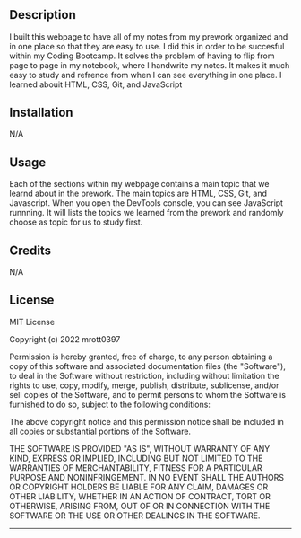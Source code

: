 # <Prework Study Guide Webpage>

## Description

I built this webpage to have all of my notes from my prework organized and in one place so that they are easy to use. I did this in order to be succesful within my Coding Bootcamp. It solves the problem of having to flip from page to page in my notebook, where I handwrite my notes. It makes it much easy to study and refrence from when I can see everything in one place. I learned abouit HTML, CSS, Git, and JavaScript




## Installation

N/A

## Usage

Each of the sections within my webpage contains a main topic that we learnd about in the prework. The main topics are HTML, CSS, Git, and Javascript. When you open the DevTools console, you can see JavaScript runnning. It will lists the topics we learned from the prework and randomly choose as topic for us to study first.

## Credits

N/A

## License

MIT License

Copyright (c) 2022 mrott0397

Permission is hereby granted, free of charge, to any person obtaining a copy
of this software and associated documentation files (the "Software"), to deal
in the Software without restriction, including without limitation the rights
to use, copy, modify, merge, publish, distribute, sublicense, and/or sell
copies of the Software, and to permit persons to whom the Software is
furnished to do so, subject to the following conditions:

The above copyright notice and this permission notice shall be included in all
copies or substantial portions of the Software.

THE SOFTWARE IS PROVIDED "AS IS", WITHOUT WARRANTY OF ANY KIND, EXPRESS OR
IMPLIED, INCLUDING BUT NOT LIMITED TO THE WARRANTIES OF MERCHANTABILITY,
FITNESS FOR A PARTICULAR PURPOSE AND NONINFRINGEMENT. IN NO EVENT SHALL THE
AUTHORS OR COPYRIGHT HOLDERS BE LIABLE FOR ANY CLAIM, DAMAGES OR OTHER
LIABILITY, WHETHER IN AN ACTION OF CONTRACT, TORT OR OTHERWISE, ARISING FROM,
OUT OF OR IN CONNECTION WITH THE SOFTWARE OR THE USE OR OTHER DEALINGS IN THE
SOFTWARE.

---


